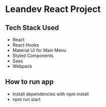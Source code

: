# Leandev React Project 

## Tech Stack Used

* React
* React Hooks
* Material UI for Main Menu
* Styled Components
* Saas
* Webpack

## How to run app
* Install dependencies with npm install
* npm run start